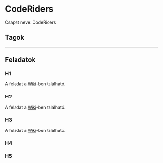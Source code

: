 # CodeRiders

Csapat neve: CodeRiders
## Tagok

***

## Feladatok

### H1
A feladat a [Wiki](https://github.com/KKrisztofer/SWTECH-CodeRiders/wiki/Projekt-bemutatása-(H1))-ben található.
### H2
A feladat a [Wiki](https://github.com/KKrisztofer/SWTECH-CodeRiders/wiki/Vízió-dokumentum-(H2))-ben található.
### H3
A feladat a [Wiki](https://github.com/KKrisztofer/SWTECH-CodeRiders/wiki/Software-követelmény-specifikáció-(H3))-ben található.
### H4
### H5
